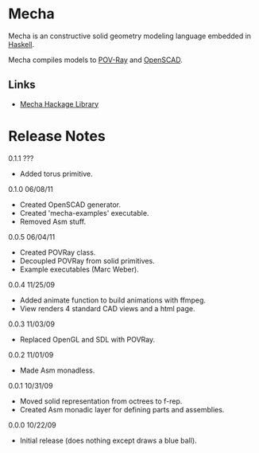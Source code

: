 # Mecha

Mecha is an constructive solid geometry modeling language embedded in [Haskell](http://haskell.org/).

Mecha compiles models to [POV-Ray](http://povray.org/) and [OpenSCAD](http://openscad.org/).

## Links

- [Mecha Hackage Library](http://hackage.haskell.org/package/mecha)

# Release Notes

0.1.1    ???

- Added torus primitive.

0.1.0    06/08/11

- Created OpenSCAD generator.
- Created 'mecha-examples' executable.
- Removed Asm stuff.

0.0.5    06/04/11

- Created POVRay class.
- Decoupled POVRay from solid primitives.
- Example executables (Marc Weber).

0.0.4    11/25/09

- Added animate function to build animations with ffmpeg.
- View renders 4 standard CAD views and a html page.

0.0.3    11/03/09

- Replaced OpenGL and SDL with POVRay. 

0.0.2    11/01/09

- Made Asm monadless.

0.0.1    10/31/09

- Moved solid representation from octrees to f-rep.
- Created Asm monadic layer for defining parts and assemblies.

0.0.0    10/22/09

- Initial release (does nothing except draws a blue ball).

